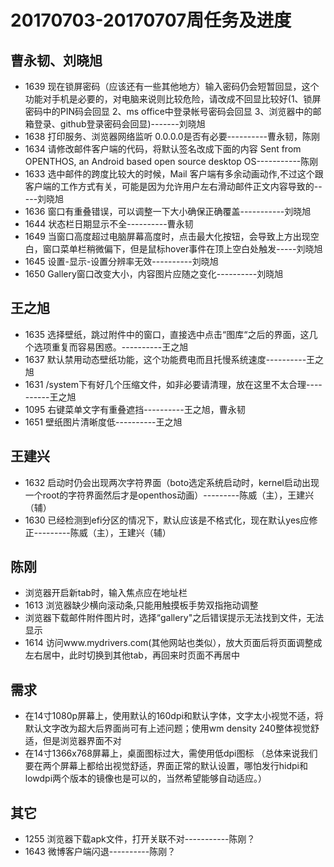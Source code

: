 # 20170703-20170707周任务及进度
## 曹永韧、刘晓旭 
  - 1639 现在锁屏密码（应该还有一些其他地方）输入密码仍会短暂回显，这个功能对手机是必要的，对电脑来说则比较危险，请改成不回显比较好(1、锁屏密码中的PIN码会回显 2、ms office中登录帐号密码会回显 3、浏览器中的邮箱登录、github登录密码会回显)-------刘晓旭
  - 1638 打印服务、浏览器网络监听 0.0.0.0是否有必要----------曹永韧，陈刚
  - 1634 请修改邮件客户端的代码，将默认签名改成下面的内容 Sent from OPENTHOS, an Android based open source desktop OS-----------陈刚
  - 1633 选中邮件的跨度比较大的时候，Mail 客户端有多余动画动作,不过这个跟客户端的工作方式有关，可能是因为允许用户左右滑动邮件正文内容导致的-----刘晓旭
  - 1636 窗口有重叠错误，可以调整一下大小确保正确覆盖-----------刘晓旭
  - 1644 状态栏日期显示不全----------曹永韧
  - 1649 当窗口高度超过电脑屏幕高度时，点击最大化按钮，会导致上方出现空白，窗口菜单栏稍微偏下，但是鼠标hover事件在顶上空白处触发-----刘晓旭
  - 1645 设置-显示-设置分辨率无效----------刘晓旭
  - 1650 Gallery窗口改变大小，内容图片应随之变化----------刘晓旭
## 王之旭  
  - 1635 选择壁纸，跳过附件中的窗口，直接选中点击“图库“之后的界面，这几个选项重复而容易困惑。----------王之旭
  - 1637 默认禁用动态壁纸功能，这个功能费电而且托慢系统速度----------王之旭
  - 1631 /system下有好几个压缩文件，如非必要请清理，放在这里不太合理----------王之旭
  - 1095 右键菜单文字有重叠遮挡----------王之旭，曹永韧
  - 1651 壁纸图片清晰度低----------王之旭
## 王建兴
  - 1632 启动时仍会出现两次字符界面（boto选定系统启动时，kernel启动出现一个root的字符界面然后才是openthos动画）---------陈威（主），王建兴（辅）
  - 1630 已经检测到efi分区的情况下，默认应该是不格式化，现在默认yes应修正---------陈威（主），王建兴（辅）
## 陈刚
  - 浏览器开启新tab时，输入焦点应在地址栏
  - 1613 浏览器缺少横向滚动条,只能用触摸板手势双指拖动调整
  - 浏览器下载邮件附件图片时，选择“gallery"之后错误提示无法找到文件，无法显示
  - 1614 访问www.mydrivers.com(其他网站也类似），放大页面后将页面调整成左右居中，此时切换到其他tab，再回来时页面不再居中

## 需求
  - 在14寸1080p屏幕上，使用默认的160dpi和默认字体，文字太小视觉不适，将默认文字改为超大后界面尚可有上述问题；使用wm density 240整体视觉舒适，但是浏览器界面不对
  - 在14寸1366x768屏幕上，桌面图标过大，需使用低dpi图标
（总体来说我们要在两个屏幕上都给出视觉舒适，界面正常的默认设置，哪怕发行hidpi和lowdpi两个版本的镜像也是可以的，当然希望能够自动适应。）
  
## 其它
  - 1255 浏览器下载apk文件，打开关联不对-----------陈刚？
  - 1643 微博客户端闪退----------陈刚？
